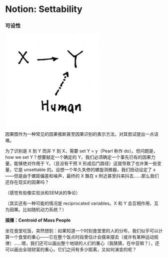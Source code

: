 # Notion: Settability

### 可设性

![](./graph/23.12.8.jpg)

因果图作为一种常见的因果推断甚至因果识别的表示方法，对其尝试提出一点诘难。

为了识别是 X 到 Y 而非 Y 到 X，需要 set Y = y（Pearl 称作 do）。但问题是，how we set Y？想要敲定一个确定的 Y，我们必须确定一个事先已有的因果力量，能够绝对作用于 Y。（且没有干预 X 形成后门路径）这就导致了也许某一些变量，它是 unsettable 的。设想一个年久失修的螺旋测微器，我们扭动设定了 x ——但是由于螺距偏差和噪声，最终的 X 飘在 x 附近甚至抖来抖去……那么我们还存在现实的因果吗？

（感觉有些像实验派和SEM派的争论）

（其实还有一种可能的情况是 reciprocated variables。X 和 Y 会互相作用、互为因果。比如随机动力系统？）

**插播：Centroid of Mass People**

坐在食堂吃饭，突然想到：如果知道一个时刻食堂里的人的分布，我们似乎可以计算一个食堂的重心——它在整个饭点时段里估计会摆来摆去（或许有某种运动规律）……嗯，我们还可以画出整个地球的人们的重心（我猜猜，在中亚嘛？），还可以画出全球财富的重心，它们之间有多少距离，又如何演变的呢？